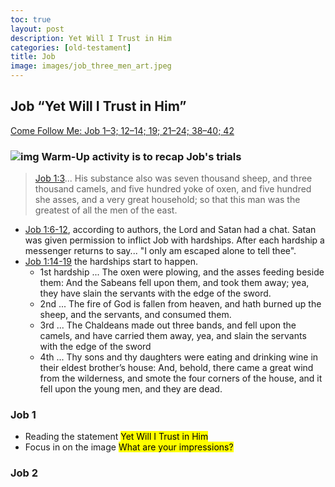 ```yaml
---
toc: true
layout: post
description: Yet Will I Trust in Him
categories: [old-testament]
title: Job
image: images/job_three_men_art.jpeg
---
```


## Job “Yet Will I Trust in Him”
[Come Follow Me: Job 1–3; 12–14; 19; 21–24; 38–40; 42](https://www.churchofjesuschrist.org/study/manual/come-follow-me-for-sunday-school-old-testament-2022/32?lang=eng) 

### ![img]({{site.baseurl}}/images/job_three_men_art.jpeg) Warm-Up activity is to recap Job's trials
> [Job 1:3](https://www.churchofjesuschrist.org/study/scriptures/ot/job/1?lang=eng&id=3#p2)... His substance also was seven thousand sheep, and three thousand camels, and five hundred yoke of oxen, and five hundred she asses, and a very great household; so that this man was the greatest of all the men of the east.
- [Job 1:6-12](https://www.churchofjesuschrist.org/study/scriptures/ot/job/1?lang=eng&id=6-12#p6), according to authors, the Lord and Satan had a chat.  Satan was given permission to inflict Job with hardships.  After each hardship a messenger returns to say... "I only am escaped alone to tell thee".
- [Job 1:14-19](https://www.churchofjesuschrist.org/study/scriptures/ot/job/1?lang=eng&id=14-19#p13) the hardships start to happen.
    - 1st hardship ... The oxen were plowing, and the asses feeding beside them: And the Sabeans fell upon them, and took them away; yea, they have slain the servants with the edge of the sword.
    - 2nd ... The fire of God is fallen from heaven, and hath burned up the sheep, and the servants, and consumed them.
    - 3rd ... The Chaldeans made out three bands, and fell upon the camels, and have carried them away, yea, and slain the servants with the edge of the sword
    - 4th ... Thy sons and thy daughters were eating and drinking wine in their eldest brother’s house: And, behold, there came a great wind from the wilderness, and smote the four corners of the house, and it fell upon the young men, and they are dead.

### Job 1

- Reading the statement <mark>Yet Will I Trust in Him</mark>
- Focus in on the image  <mark>What are your impressions?</mark>



### Job 2


